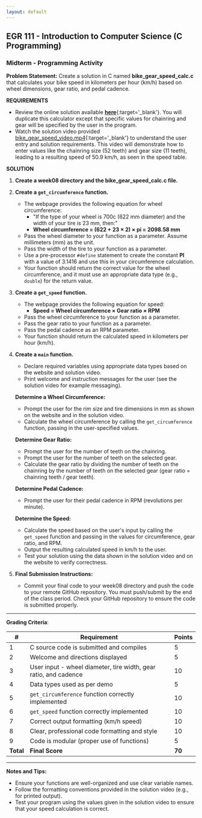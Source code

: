 ```yaml
---
layout: default
---
```


## EGR 111 - Introduction to Computer Science (C Programming)

### Midterm - Programming Activity

**Problem Statement:**
Create a solution in C named **bike_gear_speed_calc.c** that calculates your bike speed in kilometers per hour (km/h) based on wheel dimensions, gear ratio, and pedal cadence.

**REQUIREMENTS**
- Review the online solution available [**here**](https://cyclingroad.com/bicycle-gear-ratio-cadence-and-speed-calculator/){:target='_blank'}. You will duplicate this calculator except that specific values for chainring and gear will be specified by the user in the program.
- Watch the solution video provided [bike_gear_speed_video.mp4](bike_gear_speed_video.mp4){:target='_blank'} to understand the user entry and solution requirements. This video will demonstrate how to enter values like the chainring size (52 teeth) and gear size (11 teeth), leading to a resulting speed of 50.9 km/h, as seen in the speed table.

**SOLUTION**
1. **Create a week08 directory and the bike_gear_speed_calc.c file.**

2. **Create a `get_circumference` function.**
    - The webpage provides the following equation for wheel circumference:
      - "If the type of your wheel is 700c (622 mm diameter) and the width of your tire is 23 mm, then:"
      - **Wheel circumference = (622 + 23 × 2) × pi = 2098.58 mm**
    - Pass the wheel diameter to your function as a parameter. Assume millimeters (mm) as the unit.
    - Pass the width of the tire to your function as a parameter.
    - Use a pre-processor `#define` statement to create the constant **PI** with a value of 3.1416 and use this in your circumference calculation.
    - Your function should return the correct value for the wheel circumference, and it must use an appropriate data type (e.g., `double`) for the return value.

3. **Create a `get_speed` function.**
    - The webpage provides the following equation for speed:
      - **Speed = Wheel circumference × Gear ratio × RPM**
    - Pass the wheel circumference to your function as a parameter.
    - Pass the gear ratio to your function as a parameter.
    - Pass the pedal cadence as an RPM parameter.
    - Your function should return the calculated speed in kilometers per hour (km/h).

4. **Create a `main` function.**
    - Declare required variables using appropriate data types based on the website and solution video.
    - Print welcome and instruction messages for the user (see the solution video for example messaging).
    
    **Determine a Wheel Circumference:**
    - Prompt the user for the rim size and tire dimensions in mm as shown on the website and in the solution video.
    - Calculate the wheel circumference by calling the `get_circumference` function, passing in the user-specified values.

    **Determine Gear Ratio:**
    - Prompt the user for the number of teeth on the chainring.
    - Prompt the user for the number of teeth on the selected gear.
    - Calculate the gear ratio by dividing the number of teeth on the chainring by the number of teeth on the selected gear (gear ratio = chainring teeth / gear teeth).

    **Determine Pedal Cadence:**
    - Prompt the user for their pedal cadence in RPM (revolutions per minute).
    
    **Determine the Speed:**
    - Calculate the speed based on the user's input by calling the `get_speed` function and passing in the values for circumference, gear ratio, and RPM.
    - Output the resulting calculated speed in km/h to the user.
    - Test your solution using the data shown in the solution video and on the website to verify correctness.

5. **Final Submission Instructions:**
    - Commit your final code to your week08 directory and push the code to your remote GitHub repository. You must push/submit by the end of the class period. Check your GitHub repository to ensure the code is submitted properly.

---

**Grading Criteria**:

| #  | Requirement                                   | Points |
|----|-----------------------------------------------|--------|
| 1  | C source code is submitted and compiles       |  5     |
| 2  | Welcome and directions displayed              |  5     |
| 3  | User input - wheel diameter, tire width, gear ratio, and cadence |  10    |
| 4  | Data types used as per demo                   |  5     |
| 5  | `get_circumference` function correctly implemented | 10     |
| 6  | `get_speed` function correctly implemented     | 10     |
| 7  | Correct output formatting (km/h speed)        | 10     |
| 8  | Clear, professional code formatting and style |  10    |
| 9  | Code is modular (proper use of functions)     |  5     |
| **Total** | **Final Score**                             | **70** |

---

**Notes and Tips:**
- Ensure your functions are well-organized and use clear variable names.
- Follow the formatting conventions provided in the solution video (e.g., for printed output).
- Test your program using the values given in the solution video to ensure that your speed calculation is correct.
